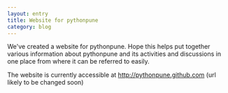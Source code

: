 ```yaml
---
layout: entry
title: Website for pythonpune
category: blog
---
```


We've created a website for pythonpune. Hope this helps put together various information about pythonpune and its activities and discussions in one place from where it can be referred to easily.

The website is currently accessible at http://pythonpune.github.com (url likely to be changed soon)

